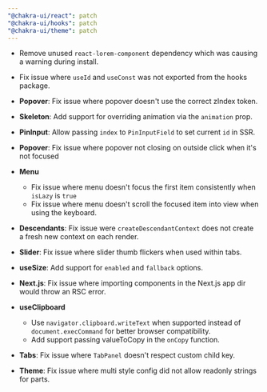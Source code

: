 ```yaml
---
"@chakra-ui/react": patch
"@chakra-ui/hooks": patch
"@chakra-ui/theme": patch
---
```


- Remove unused `react-lorem-component` dependency which was causing a warning
  during install.

- Fix issue where `useId` and `useConst` was not exported from the hooks
  package.

- **Popover**: Fix issue where popover doesn't use the correct zIndex token.

- **Skeleton**: Add support for overriding animation via the `animation` prop.

- **PinInput**: Allow passing `index` to `PinInputField` to set current `id` in
  SSR.

- **Popover**: Fix issue where popover not closing on outside click when it's
  not focused

- **Menu**

  - Fix issue where menu doesn't focus the first item consistently when `isLazy`
    is `true`
  - Fix issue where menu doesn't scroll the focused item into view when using
    the keyboard.

- **Descendants**: Fix issue were `createDescendantContext` does not create a
  fresh new context on each render.

- **Slider**: Fix issue where slider thumb flickers when used within tabs.

- **useSize**: Add support for `enabled` and `fallback` options.

- **Next.js**: Fix issue where importing components in the Next.js app dir would
  throw an RSC error.

- **useClipboard**

  - Use `navigator.clipboard.writeText` when supported instead of
    `document.execCommand` for better browser compatibility.
  - Add support passing valueToCopy in the `onCopy` function.

- **Tabs**: Fix issue where `TabPanel` doesn't respect custom child key.

- **Theme**: Fix issue where multi style config did not allow readonly strings
  for parts.

